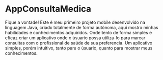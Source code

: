 # AppConsultaMedica 
Fique a vontade!
Este é meu primeiro projeto mobile desenvolvido na linguagem Java, criado totalmente de forma autõnoma, aqui mostro minhas habilidades e conhecimentos adquiridos. Onde tento de forma simples e eficaz criar um aplicativo onde o úsuario possa utiliza-lo para marcar consultas com o profissional de saúde de sua preferencia. Um aplicativo simples, porém intuitivo, tanto para o úsuario, quanto para mostrar meus conhecimentos.  
